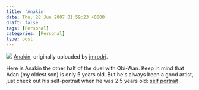 ```yaml
---
title: 'Anakin'
date: Thu, 28 Jun 2007 01:59:23 +0000
draft: false
tags: [Personal]
categories: [Personal]
type: post
---
```


[![](http://farm2.static.flickr.com/1004/643745478_3b083aa1d1.jpg)](http://www.flickr.com/photos/jmrodri/643745478/ "photo sharing") [Anakin](http://www.flickr.com/photos/jmrodri/643745478/), originally uploaded by [jmrodri](http://www.flickr.com/people/jmrodri/).

Here is Anakin the other half of the duel with Obi-Wan. Keep in mind that Adan (my oldest son) is only 5 years old. But he's always been a good artist, just check out his self-portrait when he was 2.5 years old: [self portrait](http://zeusville.wordpress.com/2004/04/18/self-portrait/)